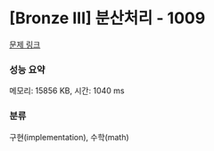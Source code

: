 # [Bronze III] 분산처리 - 1009 

[문제 링크](https://www.acmicpc.net/problem/1009) 

### 성능 요약

메모리: 15856 KB, 시간: 1040 ms

### 분류

구현(implementation), 수학(math)

